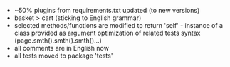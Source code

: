 + ~50% plugins from requirements.txt updated (to new versions)
+ basket > cart (sticking to English grammar)
+ selected methods/functions are modified to return 'self' - instance of a class provided as argument
	optimization of related tests syntax (page.smth().smth().smth()...)
+ all comments are in English now
+ all tests moved to package 'tests'